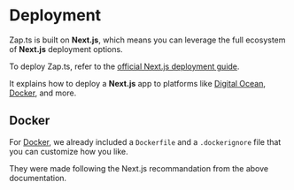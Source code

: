 # Deployment

Zap.ts is built on **Next.js**, which means you can leverage the full ecosystem of **Next.js** deployment options.

To deploy Zap.ts, refer to the [official Next.js deployment guide](https://nextjs.org/docs/app/getting-started/deploying).

It explains how to deploy a **Next.js** app to platforms like [Digital Ocean](https://www.digitalocean.com/), [Docker](https://www.docker.com/), and more.

## Docker

For [Docker](https://www.docker.com/), we already included a `Dockerfile` and a `.dockerignore` file that you can customize how you like.

They were made following the Next.js recommandation from the above documentation.